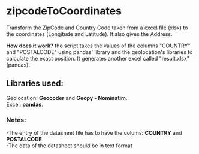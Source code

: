 # zipcodeToCoordinates
Transform the ZipCode and Country Code taken from a excel file (xlsx) to the coordinates (Longitude and Latitude). It also gives the Address.

**How does it work?** the script takes the values of the columns "COUNTRY" and "POSTALCODE" using pandas' library and the geolocation's libraries to calculate the exact position. It generates another excel called "result.xlsx" (pandas).

## Libraries used:  
Geolocation: **Geocoder** and **Geopy - Nominatim**.  
Excel: **pandas**.  

### Notes: 
-The entry of the datasheet file has to have the colums: **COUNTRY** and **POSTALCODE**  
-The data of the datasheet should be in text format
